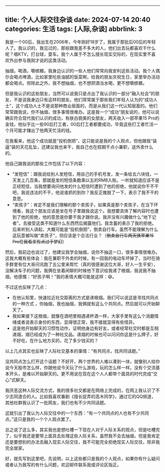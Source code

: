 -----
title: 个人人际交往杂谈
date: 2024-07-14 20:40
categories: 生活
tags: [人际,杂谈]
abbrlink: 3
-----

我是一个00后，我出生在2006年，今年刚好18岁了，我属于那批后00后的年轻人了。我认识的，我见过的，那些跟我差不多大的人，他们出去玩都喜欢干什么呢？唱KTV，打台球，耍车。我个人属于不怎么擅长现实交际的，在现实里不喜欢外出参与我刚才说的这类活动。

抽烟，喝酒，嚼槟榔。我身边认识的一些人他们常常向我安利这些活动。我个人偶尔会喝点啤酒，比如家里吃些油腻的饭菜啊，给我的朋友庆祝生日，家里举办活动都会喝点。但除此之外，我不想抽烟，也不想把酒当水喝，更不想嚼槟榔。

但是我认识的这些朋友，当然可以说我只是点出了我认识的一部分“融入社会”的朋友，不是说我身边只有这样的朋友。他们常常属于那些我们年轻人认为的“成功人士”，这个成功人士不是说那种商业层面的，而是从我们这一代认知层面的。他们常常跟我说，你不抽烟，很多事情很难办。这是我一个“成功”朋友说的，他可以说确实符合现代我们认识的成功，有肤白貌美的女朋友，两天收入一部苹果15 Pro的金钱，他似乎比一些90后打工者，00后打工者都要成功，毕竟这些打工者忙活一个月可能才赚出了他两天忙活的钱。

在我看来，他这个成功就是“投机倒把”，这只能说是我的个人观点，但他跟我“装逼”装的天花乱坠，还建议我也来干，我自己也在假期干点小兼职，送外卖什么的。

他自己跟我说的那些工作包括了以下内容：
- “发短信”：跟我说给别人发短信，用自己的手机号发，发一条给五六块钱，一天发上几百条，那就是发的短信条数乘以五的RMB入账。一听就知道应该不是正经短信，当我想要询问他发的什么短信时遭到了他的拒绝，他就说你干不干吧，我说违法的不干，他说谁抓的到你？我反正推脱了一下，表示了我不干的意思。
- “卖孩子”：肯定不是我们理解的那个卖孩子，如果真是那个卖孩子，在当下环境看，我这个朋友应该是坐在号子里跟我说这个。我想要具体了解内容时也遭到了他的拒绝，他的意思是你要干我才跟你说。我并没有兴趣做什么“地下记者”。去接受这类不知道什么东西然后揭露他们。我含蓄的表示了我的拒绝。后来听别人讲起，大概可能是“投机倒把”，倒卖自行车。虽然不能理解为什么这玩意被叫做“卖孩子”，但应该是个合法行业？（~~倒卖自行车两天换苹果15 Pro在我看来有点过于梦幻~~）

然后，我前边也说过了，他建议我学会抽烟，说你不抽这一口，很多事情很难办。这我大概有些体会：我在兼职干外卖的时候，有一回我的电动车坏掉了，当时在骑手群里有位大哥问讯跑了五公里来帮忙（真的很感谢这位大哥，好人一生平安），没解决车子的问题，我俩在坐着闲聊的时候他下意识给我递了根烟，我说我不抽烟，他感慨：“好孩子啊！”我的表情大概可能是这样：😅。

不过这也反映了几点：

- 在他认知里，快速拉近社交距离的方式是递根烟。我们可以说这是寻找共同点的一种方式 ，你抽烟，我也抽烟，我俩就有这么个共同点。然后就可以开始聊天了。
- 我如果接下这根烟，就像在酒吧里相遇递杯酒一样，大家手里有这么个消磨情绪或者说表示身份的东西，显得很正常，我不接就显得有些怪异。
- 这是他开始聊天的习惯性动作，证明他身边有好友，或者经常社交时都是互相递烟，烟已经成为了一种社交品。递烟的时候也可以问问你这是什么牌子，好不好吃，在什么地方买的，花了多少钱买的？

以上几点其实也反映了人际社交基本的事情：“有共同点，找共同话题。”

没共同点怎么打开这个话题？不好开，两个世界的人难以凑到一块，就像别人给你说今天股市怎么样，你跟他说今天玩了什么游戏，玩的怎么样一样。没有个交流基本开头，是难以开始聊天的。更不用说在现在这个人人都带个面具的时代完成“交心”式聊天。

我厌恶这种人际交流方式，我的很多社交都是在网络上完成的，在网上我认识了不少志同道合的人。比如我喜欢番剧《擅长捉弄的高木同学》，通过它的QQ频道，其他社群我认识了一批网友，我们也有不少共同话题。

这就引出了我认为人际交往中的一个东西：“有一个共同点的人也有不少共同点。”这只是我的一个个人观点罢了。

总之说了这么多，其实我也是想吐槽一下现在人对于人际关系的观点，但是吐槽完了，似乎我还是要带上面具去处理这些人际关系，虽然我不会去抽烟，但是我肯定还是要想别的办法去融入现实人际交往，我不可能完全拒绝现实人际交往，除非我完全居家。

好，就先写到这里吧，先说明，以上这些都只是我的个人观点，如果你有什么疑问或者认为我写的有什么问题，欢迎邮件联系我或评论区指正。